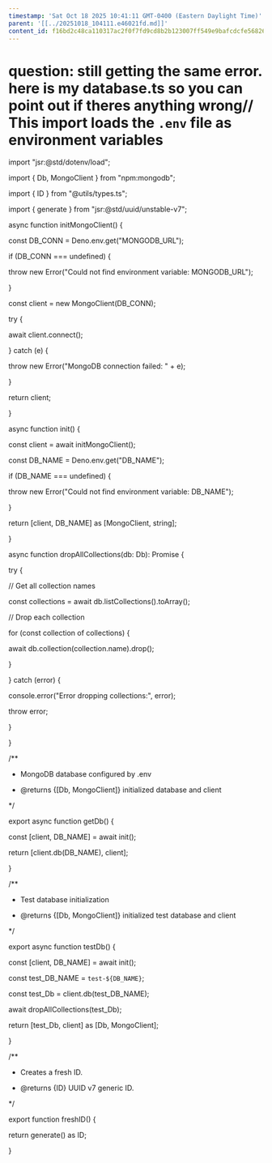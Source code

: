 ```yaml
---
timestamp: 'Sat Oct 18 2025 10:41:11 GMT-0400 (Eastern Daylight Time)'
parent: '[[../20251018_104111.e46021fd.md]]'
content_id: f16bd2c48ca110317ac2f0f7fd9cd8b2b123007ff549e9bafcdcfe56826cefec
---
```


# question: still getting the same error. here is my database.ts so you can point out if theres anything wrong// This import loads the `.env` file as environment variables

import "jsr:@std/dotenv/load";

import { Db, MongoClient } from "npm:mongodb";

import { ID } from "@utils/types.ts";

import { generate } from "jsr:@std/uuid/unstable-v7";

async function initMongoClient() {

const DB\_CONN = Deno.env.get("MONGODB\_URL");

if (DB\_CONN === undefined) {

throw new Error("Could not find environment variable: MONGODB\_URL");

}

const client = new MongoClient(DB\_CONN);

try {

await client.connect();

} catch (e) {

throw new Error("MongoDB connection failed: " + e);

}

return client;

}

async function init() {

const client = await initMongoClient();

const DB\_NAME = Deno.env.get("DB\_NAME");

if (DB\_NAME === undefined) {

throw new Error("Could not find environment variable: DB\_NAME");

}

return \[client, DB\_NAME] as \[MongoClient, string];

}

async function dropAllCollections(db: Db): Promise<void> {

try {

// Get all collection names

const collections = await db.listCollections().toArray();

// Drop each collection

for (const collection of collections) {

await db.collection(collection.name).drop();

}

} catch (error) {

console.error("Error dropping collections:", error);

throw error;

}

}

/\*\*

* MongoDB database configured by .env

* @returns {\[Db, MongoClient]} initialized database and client

\*/

export async function getDb() {

const \[client, DB\_NAME] = await init();

return \[client.db(DB\_NAME), client];

}

/\*\*

* Test database initialization

* @returns {\[Db, MongoClient]} initialized test database and client

\*/

export async function testDb() {

const \[client, DB\_NAME] = await init();

const test\_DB\_NAME = `test-${DB_NAME}`;

const test\_Db = client.db(test\_DB\_NAME);

await dropAllCollections(test\_Db);

return \[test\_Db, client] as \[Db, MongoClient];

}

/\*\*

* Creates a fresh ID.

* @returns {ID} UUID v7 generic ID.

\*/

export function freshID() {

return generate() as ID;

}
